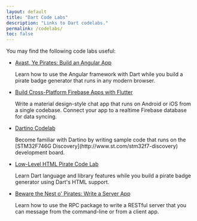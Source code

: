 ```yaml
---
layout: default
title: "Dart Code Labs"
description: "Links to Dart codelabs."
permalink: /codelabs/
toc: false
---
```


You may find the following code labs useful:

* [Avast, Ye Pirates: Build an Angular App]({{site.webdev}}/codelabs/ng2/)
  <p>Learn how to use the Angular framework with Dart while you build a pirate
  badge generator that runs in any modern browser.</p>

* [Build Cross-Platform Firebase Apps with Flutter](https://codelabs.developers.google.com/codelabs/flutter/index.html?index=..%2F..%2Fio2016#0)
  <p>Write a material design-style chat app that runs on Android or iOS from a
  single codebase. Connect your app to a realtime Firebase database for data syncing.</p>

* [Dartino Codelab](https://github.com/dartino/www.dartino.org/blob/master/codelab/index.md#dartino-codelab)
  <p markdown="1">Become familiar with Dartino by writing sample code that runs on the
  [STM32F746G Discovery](http://www.st.com/stm32f7-discovery) development board.</p>

* [Low-Level HTML Pirate Code Lab]({{site.webdev}}/codelabs/darrrt/)
  <p>Learn Dart language and library features while you build a pirate badge generator
  using Dart's HTML support.</p>

* [Beware the Nest o' Pirates: Write a Server App](https://dart-lang.github.io/server/codelab/)
  <p>Learn how to use the RPC package to write a RESTful server that you can message
  from the command-line or from a client app.</p>
